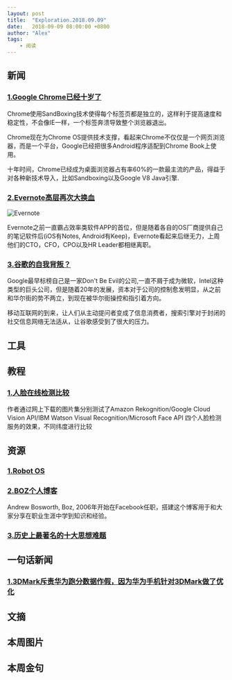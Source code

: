 ```yaml
---
layout: post
title:  "Exploration.2018.09.09"
date:   2018-09-09 08:00:00 +0800
author: "Alex"
tags: 
    - 阅读
---
```


## 新闻

### [1.Google Chrome已经十岁了](https://www.theverge.com/2018/9/2/17811844/google-chrome-browser-10-years-history)

Chrome使用SandBoxing技术使得每个标签页都是独立的，这样利于提高速度和稳定性，不会像IE一样，一个标签奔溃导致整个浏览器退出。

Chrome现在为Chrome OS提供技术支撑，看起来Chrome不仅仅是一个网页浏览器，而是一个平台，Google已经把很多Android程序适配到Chrome Book上使用。

十年时间，Chrome已经成为桌面浏览器占有率60%的一款最主流的产品，得益于对各种新技术导入，比如Sandboxing以及Google V8 Java引擎.

### [2.Evernote高层再次大换血](https://techcrunch.com/2018/09/04/evernote-lost-its-cto-cfo-cpo-and-hr-head-in-the-last-month-as-it-eyes-another-fundraise/)

![Evernote](https://dlseeu-website.oss-cn-hangzhou.aliyuncs.com/2018-09-09-weekly%2FEvernote.jpg)

Evernote之前一直霸占效率类软件APP的首位，但是随着各自的OS厂商提供自己的笔记软件后(iOS有Notes, Android有Keep)，Evernote看起来后继无力，上周他们的CTO，CFO，CPO以及HR Leader都相继离职。

### [3.谷歌的自我背叛？](http://www.qdaily.com/articles/56161.html)

Google最早标榜自己是一家Don't Be Evil的公司,一直不屑于成为微软，Intel这种类型的巨头公司，但是随着20年的发展，资本对于公司的控制愈发明显，从之前和华尔街的势不两立，到现在被华尔街操控和指引着方向。

移动互联网的到来，让人们从主动提问者变成了信息消费者，搜索引擎对于封闭的社交信息网络无法适从，让谷歌感受到了很大的压力。

## 工具

## 教程

### [1.人脸在线检测比较](https://www.liip.ch/en/blog/face-detection-an-overview-and-comparison-of-different-solutions-part1)

作者通过网上下载的图片集分别测试了Amazon Rekognition/Google Cloud Vision API/IBM Watson Visual Recognition/Microsoft Face API 四个人脸检测服务的效果，不同纬度进行比较

## 资源

### [1.Robot OS](http://www.ros.org)

### [2.BOZ个人博客](http://boz.com)

Andrew Bosworth, Boz, 2006年开始在Facebook任职，搭建这个博客用于和大家分享在职业生涯中学到知识和经验。

### [3.历史上最著名的十大思想难题](https://bbs.hupu.com/23505692.html)



## 一句话新闻

### [1.3DMark斥责华为跑分数据作假，因为华为手机针对3DMark做了优化](https://techcrunch.com/2018/09/06/huawei-caught-cheating-performance-test-for-new-phones/)

## 文摘

## 本周图片

## 本周金句 
